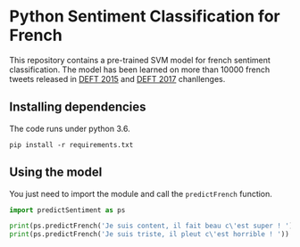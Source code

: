 # Python Sentiment Classification for French
This repository contains a pre-trained SVM model for french sentiment classification. The model has been learned on more than 10000 french tweets released in [DEFT 2015](https://deft.limsi.fr/2015/) and [DEFT 2017](https://deft.limsi.fr/2017/) chanllenges.

## Installing dependencies
The code runs under python 3.6.
```
pip install -r requirements.txt
```

## Using the model
You just need to import the module and call the `predictFrench` function.
```python
import predictSentiment as ps

print(ps.predictFrench('Je suis content, il fait beau c\'est super ! '))
print(ps.predictFrench('Je suis triste, il pleut c\'est horrible ! '))
```
